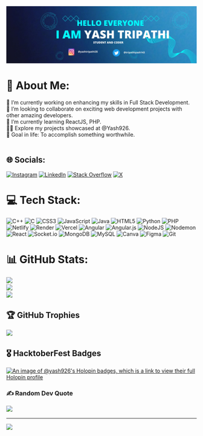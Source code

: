 <img src="Banner.jpg" alt="Banner">

# 💫 About Me:
🔭 I’m currently working on enhancing my skills in Full Stack Development.<br>👯 I’m looking to collaborate on exciting web development projects with other amazing developers.<br>🌱 I’m currently learning ReactJS, PHP.<br>👨‍💻 Explore my projects showcased at @Yash926.<br>🥅 Goal in life: To accomplish something worthwhile.<br><br>


## 🌐 Socials:
[![Instagram](https://img.shields.io/badge/Instagram-%23E4405F.svg?logo=Instagram&logoColor=white)](https://instagram.com/yashtripathi35) [![LinkedIn](https://img.shields.io/badge/LinkedIn-%230077B5.svg?logo=linkedin&logoColor=white)](https://linkedin.com/in/yash-tripathi-30a382256) [![Stack Overflow](https://img.shields.io/badge/-Stackoverflow-FE7A16?logo=stack-overflow&logoColor=white)](https://stackoverflow.com/users/20870947/yash-tripathi) [![X](https://img.shields.io/badge/X-black.svg?logo=X&logoColor=white)](https://x.com/tripathiyash143) 

# 💻 Tech Stack:
![C++](https://img.shields.io/badge/c++-%2300599C.svg?style=for-the-badge&logo=c%2B%2B&logoColor=white) ![C](https://img.shields.io/badge/c-%2300599C.svg?style=for-the-badge&logo=c&logoColor=white) ![CSS3](https://img.shields.io/badge/css3-%231572B6.svg?style=for-the-badge&logo=css3&logoColor=white) ![JavaScript](https://img.shields.io/badge/javascript-%23323330.svg?style=for-the-badge&logo=javascript&logoColor=%23F7DF1E) ![Java](https://img.shields.io/badge/java-%23ED8B00.svg?style=for-the-badge&logo=openjdk&logoColor=white) ![HTML5](https://img.shields.io/badge/html5-%23E34F26.svg?style=for-the-badge&logo=html5&logoColor=white) ![Python](https://img.shields.io/badge/python-3670A0?style=for-the-badge&logo=python&logoColor=ffdd54) ![PHP](https://img.shields.io/badge/php-%23777BB4.svg?style=for-the-badge&logo=php&logoColor=white) ![Netlify](https://img.shields.io/badge/netlify-%23000000.svg?style=for-the-badge&logo=netlify&logoColor=#00C7B7) ![Render](https://img.shields.io/badge/Render-%46E3B7.svg?style=for-the-badge&logo=render&logoColor=white) ![Vercel](https://img.shields.io/badge/vercel-%23000000.svg?style=for-the-badge&logo=vercel&logoColor=white) ![Angular](https://img.shields.io/badge/angular-%23DD0031.svg?style=for-the-badge&logo=angular&logoColor=white) ![Angular.js](https://img.shields.io/badge/angular.js-%23E23237.svg?style=for-the-badge&logo=angularjs&logoColor=white) ![NodeJS](https://img.shields.io/badge/node.js-6DA55F?style=for-the-badge&logo=node.js&logoColor=white) ![Nodemon](https://img.shields.io/badge/NODEMON-%23323330.svg?style=for-the-badge&logo=nodemon&logoColor=%BBDEAD) ![React](https://img.shields.io/badge/react-%2320232a.svg?style=for-the-badge&logo=react&logoColor=%2361DAFB) ![Socket.io](https://img.shields.io/badge/Socket.io-black?style=for-the-badge&logo=socket.io&badgeColor=010101) ![MongoDB](https://img.shields.io/badge/MongoDB-%234ea94b.svg?style=for-the-badge&logo=mongodb&logoColor=white) ![MySQL](https://img.shields.io/badge/mysql-4479A1.svg?style=for-the-badge&logo=mysql&logoColor=white) ![Canva](https://img.shields.io/badge/Canva-%2300C4CC.svg?style=for-the-badge&logo=Canva&logoColor=white) ![Figma](https://img.shields.io/badge/figma-%23F24E1E.svg?style=for-the-badge&logo=figma&logoColor=white) ![Git](https://img.shields.io/badge/git-%23F05033.svg?style=for-the-badge&logo=git&logoColor=white)
# 📊 GitHub Stats:
![](https://github-readme-stats.vercel.app/api?username=Yash926&theme=dark&hide_border=false&include_all_commits=true&count_private=false)<br/>
![](https://github-readme-streak-stats.herokuapp.com/?user=Yash926&theme=dark&hide_border=false)<br/>
![](https://github-readme-stats.vercel.app/api/top-langs/?username=Yash926&theme=dark&hide_border=false&include_all_commits=true&count_private=false&layout=compact)

## 🏆 GitHub Trophies
![](https://github-profile-trophy.vercel.app/?username=Yash926&theme=tokyonight&no-frame=false&no-bg=false&margin-w=4)

## 🎖️ HacktoberFest Badges
[![An image of @yash926's Holopin badges, which is a link to view their full Holopin profile](https://holopin.me/yash926)](https://holopin.io/@yash926)


### ✍️ Random Dev Quote
![](https://quotes-github-readme.vercel.app/api?type=vetical&theme=dark)

---
[![](https://visitcount.itsvg.in/api?id=Yash926&icon=3&color=12)](https://visitcount.itsvg.in)

<!-- Proudly created with GPRM ( https://gprm.itsvg.in ) -->
